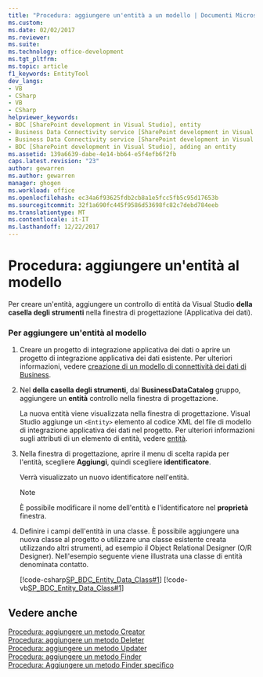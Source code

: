 ```yaml
---
title: "Procedura: aggiungere un'entità a un modello | Documenti Microsoft"
ms.custom: 
ms.date: 02/02/2017
ms.reviewer: 
ms.suite: 
ms.technology: office-development
ms.tgt_pltfrm: 
ms.topic: article
f1_keywords: EntityTool
dev_langs:
- VB
- CSharp
- VB
- CSharp
helpviewer_keywords:
- BDC [SharePoint development in Visual Studio], entity
- Business Data Connectivity service [SharePoint development in Visual Studio], adding an entity
- Business Data Connectivity service [SharePoint development in Visual Studio], entity
- BDC [SharePoint development in Visual Studio], adding an entity
ms.assetid: 139a6639-dabe-4e14-bb64-e5f4efb6f2fb
caps.latest.revision: "23"
author: gewarren
ms.author: gewarren
manager: ghogen
ms.workload: office
ms.openlocfilehash: ec34a6f93625fdb2cb8a1e5fcc5fb5c95d17653b
ms.sourcegitcommit: 32f1a690fc445f9586d53698fc82c7debd784eeb
ms.translationtype: MT
ms.contentlocale: it-IT
ms.lasthandoff: 12/22/2017
---
```

# <a name="how-to-add-an-entity-to-a-model"></a>Procedura: aggiungere un'entità al modello
  Per creare un'entità, aggiungere un controllo di entità da Visual Studio **della casella degli strumenti** nella finestra di progettazione (Applicativa dei dati).  
  
### <a name="to-add-an-entity-to-the-model"></a>Per aggiungere un'entità al modello  
  
1.  Creare un progetto di integrazione applicativa dei dati o aprire un progetto di integrazione applicativa dei dati esistente. Per ulteriori informazioni, vedere [creazione di un modello di connettività dei dati di Business](../sharepoint/creating-a-business-data-connectivity-model.md).  
  
2.  Nel **della casella degli strumenti**, dal **BusinessDataCatalog** gruppo, aggiungere un **entità** controllo nella finestra di progettazione.  
  
     La nuova entità viene visualizzata nella finestra di progettazione. Visual Studio aggiunge un `<Entity>` elemento al codice XML del file di modello di integrazione applicativa dei dati nel progetto. Per ulteriori informazioni sugli attributi di un elemento di entità, vedere [entità](http://go.microsoft.com/fwlink/?LinkId=169296).  
  
3.  Nella finestra di progettazione, aprire il menu di scelta rapida per l'entità, scegliere **Aggiungi**, quindi scegliere **identificatore**.  
  
     Verrà visualizzato un nuovo identificatore nell'entità.  
  
    > [!NOTE]  
    >  È possibile modificare il nome dell'entità e l'identificatore nel **proprietà** finestra.  
  
4.  Definire i campi dell'entità in una classe. È possibile aggiungere una nuova classe al progetto o utilizzare una classe esistente creata utilizzando altri strumenti, ad esempio il Object Relational Designer (O/R Designer). Nell'esempio seguente viene illustrata una classe di entità denominata contatto.  
  
     [!code-csharp[SP_BDC_Entity_Data_Class#1](../sharepoint/codesnippet/CSharp/sp_bdc_entity_data_class/bdcmodel1/contact.cs#1)]
     [!code-vb[SP_BDC_Entity_Data_Class#1](../sharepoint/codesnippet/VisualBasic/sp_bdc_entity_data_class/bdcmodel1/contact.vb#1)]  
  
## <a name="see-also"></a>Vedere anche  
 [Procedura: aggiungere un metodo Creator](../sharepoint/how-to-add-a-creator-method.md)   
 [Procedura: aggiungere un metodo Deleter](../sharepoint/how-to-add-a-deleter-method.md)   
 [Procedura: aggiungere un metodo Updater](../sharepoint/how-to-add-an-updater-method.md)   
 [Procedura: aggiungere un metodo Finder](../sharepoint/how-to-add-a-finder-method.md)   
 [Procedura: Aggiungere un metodo Finder specifico](../sharepoint/how-to-add-a-specific-finder-method.md)  
  
  